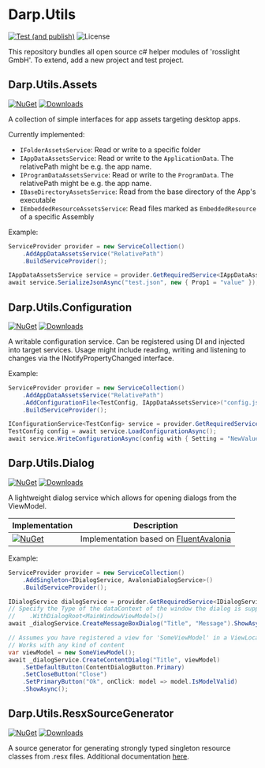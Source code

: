 # Darp.Utils

[![Test (and publish)](https://github.com/rosslight/Darp.Utils/actions/workflows/test_and_publish.yml/badge.svg)](https://github.com/rosslight/Darp.Utils/actions/workflows/test_and_publish.yml)
![License](https://img.shields.io/badge/license-Apache2-0)

This repository bundles all open source c# helper modules of 'rosslight GmbH'.
To extend, add a new project and test project.

## Darp.Utils.Assets
[![NuGet](https://img.shields.io/nuget/v/Darp.Utils.Assets.svg)](https://www.nuget.org/packages/Darp.Utils.Assets)
[![Downloads](https://img.shields.io/nuget/dt/Darp.Utils.Assets)](https://www.nuget.org/packages/Darp.Utils.Assets)

A collection of simple interfaces for app assets targeting desktop apps.

Currently implemented:
- `IFolderAssetsService`: Read or write to a specific folder
- `IAppDataAssetsService`: Read or write to the `ApplicationData`. The relativePath might be e.g. the app name.
- `IProgramDataAssetsService`: Read or write to the `ProgramData`. The relativePath might be e.g. the app name.
- `IBaseDirectoryAssetsService`: Read from the base directory of the App's executable
- `IEmbeddedResourceAssetsService`: Read files marked as `EmbeddedResource` of a specific Assembly

Example:
```csharp
ServiceProvider provider = new ServiceCollection()
    .AddAppDataAssetsService("RelativePath")
    .BuildServiceProvider();

IAppDataAssetsService service = provider.GetRequiredService<IAppDataAssetsService>();
await service.SerializeJsonAsync("test.json", new { Prop1 = "value" });
```


## Darp.Utils.Configuration
[![NuGet](https://img.shields.io/nuget/v/Darp.Utils.Configuration.svg)](https://www.nuget.org/packages/Darp.Utils.Configuration)
[![Downloads](https://img.shields.io/nuget/dt/Darp.Utils.Configuration)](https://www.nuget.org/packages/Darp.Utils.Configuration)

A writable configuration service. Can be registered using DI and injected into target services.
Usage might include reading, writing and listening to changes via the INotifyPropertyChanged interface.

Example:
```csharp
ServiceProvider provider = new ServiceCollection()
    .AddAppDataAssetsService("RelativePath")
    .AddConfigurationFile<TestConfig, IAppDataAssetsService>("config.json")
    .BuildServiceProvider();

IConfigurationService<TestConfig> service = provider.GetRequiredService<IConfigurationService<TestConfig>>();
TestConfig config = await service.LoadConfigurationAsync();
await service.WriteConfigurationAsync(config with { Setting = "NewValue" });
```


## Darp.Utils.Dialog
[![NuGet](https://img.shields.io/nuget/v/Darp.Utils.Dialog.svg)](https://www.nuget.org/packages/Darp.Utils.Dialog)
[![Downloads](https://img.shields.io/nuget/dt/Darp.Utils.Dialog)](https://www.nuget.org/packages/Darp.Utils.Dialog)

A lightweight dialog service which allows for opening dialogs from the ViewModel.

| Implementation                                                                                                                                   | Description                                                                      |
|--------------------------------------------------------------------------------------------------------------------------------------------------|----------------------------------------------------------------------------------|
| [![NuGet](https://img.shields.io/nuget/v/Darp.Utils.Dialog.FluentAvalonia.svg)](https://www.nuget.org/packages/Darp.Utils.Dialog.FluentAvalonia) | Implementation based on [FluentAvalonia](https://github.com/amwx/FluentAvalonia) |

Example:
```csharp
ServiceProvider provider = new ServiceCollection()
    .AddSingleton<IDialogService, AvaloniaDialogService>()
    .BuildServiceProvider();

IDialogService dialogService = provider.GetRequiredService<IDialogService>();
// Specify the Type of the dataContext of the window the dialog is supposed to be shown on
//    .WithDialogRoot<MainWindowViewModel>()
await _dialogService.CreateMessageBoxDialog("Title", "Message").ShowAsync();

// Assumes you have registered a view for 'SomeViewModel' in a ViewLocator
// Works with any kind of content
var viewModel = new SomeViewModel();
await _dialogService.CreateContentDialog("Title", viewModel)
    .SetDefaultButton(ContentDialogButton.Primary)
    .SetCloseButton("Close")
    .SetPrimaryButton("Ok", onClick: model => model.IsModelValid)
    .ShowAsync();
```

## Darp.Utils.ResxSourceGenerator
[![NuGet](https://img.shields.io/nuget/v/Darp.Utils.ResxSourceGenerator.svg)](https://www.nuget.org/packages/Darp.Utils.ResxSourceGenerator)
[![Downloads](https://img.shields.io/nuget/dt/Darp.Utils.ResxSourceGenerator)](https://www.nuget.org/packages/Darp.Utils.ResxSourceGenerator)

A source generator for generating strongly typed singleton resource classes from .resx files.
Additional documentation [here](https://github.com/rosslight/Darp.Utils/tree/main/src/Darp.Utils.ResxSourceGenerator/README.md).

